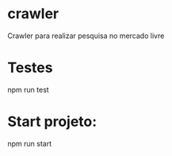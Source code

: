 # crawler
Crawler para realizar pesquisa no mercado livre

# Testes
npm run test

# Start projeto: 
npm run start
